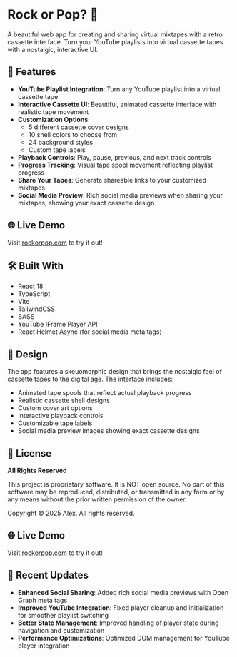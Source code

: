 # Rock or Pop? 🎵

A beautiful web app for creating and sharing virtual mixtapes with a retro cassette interface. Turn your YouTube playlists into virtual cassette tapes with a nostalgic, interactive UI.

## 🌟 Features

- **YouTube Playlist Integration**: Turn any YouTube playlist into a virtual cassette tape
- **Interactive Cassette UI**: Beautiful, animated cassette interface with realistic tape movement
- **Customization Options**:
  - 5 different cassette cover designs
  - 10 shell colors to choose from
  - 24 background styles
  - Custom tape labels
- **Playback Controls**: Play, pause, previous, and next track controls
- **Progress Tracking**: Visual tape spool movement reflecting playlist progress
- **Share Your Tapes**: Generate shareable links to your customized mixtapes
- **Social Media Preview**: Rich social media previews when sharing your mixtapes, showing your exact cassette design

## 🌐 Live Demo

Visit [rockorpop.com](https://rockorpop.com) to try it out!

## 🛠️ Built With

- React 18
- TypeScript
- Vite
- TailwindCSS
- SASS
- YouTube IFrame Player API
- React Helmet Async (for social media meta tags)

## 🎨 Design

The app features a skeuomorphic design that brings the nostalgic feel of cassette tapes to the digital age. The interface includes:

- Animated tape spools that reflect actual playback progress
- Realistic cassette shell designs
- Custom cover art options
- Interactive playback controls
- Customizable tape labels
- Social media preview images showing exact cassette designs

## 📝 License

**All Rights Reserved**

This project is proprietary software. It is NOT open source. No part of this software may be reproduced, distributed, or transmitted in any form or by any means without the prior written permission of the owner.

Copyright © 2025 Alex. All rights reserved.

## 🌐 Live Demo

Visit [rockorpop.com](https://rockorpop.com) to try it out! 

## 🔄 Recent Updates

- **Enhanced Social Sharing**: Added rich social media previews with Open Graph meta tags
- **Improved YouTube Integration**: Fixed player cleanup and initialization for smoother playlist switching
- **Better State Management**: Improved handling of player state during navigation and customization
- **Performance Optimizations**: Optimized DOM management for YouTube player integration 